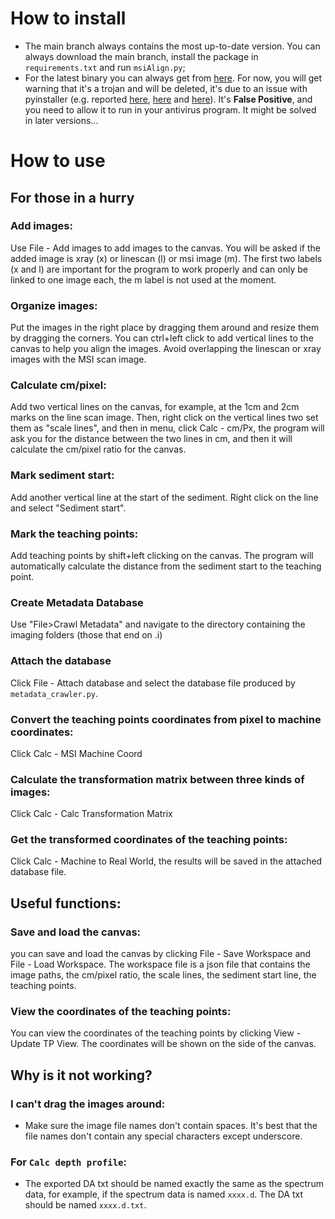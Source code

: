 # How to install

- The main branch always contains the most up-to-date version. You can always download the main branch, install the package in `requirements.txt` and run `msiAlign.py`;
- For the latest binary you can always get from [here](https://github.com/weimin-liu/msiAlign/releases/latest). For now, you will get warning that it's a trojan and will be deleted, it's due to an issue with pyinstaller (e.g. reported [here](https://stackoverflow.com/questions/43777106/program-made-with-pyinstaller-now-seen-as-a-trojan-horse-by-avg), [here](https://stackoverflow.com/questions/64788656/exe-file-made-with-pyinstaller-being-reported-as-a-virus-threat-by-windows-defen) and [here](https://github.com/pyinstaller/pyinstaller/issues/5854)). It's **False Positive**, and you need to allow it to run in your antivirus program. It might be solved in later versions...

# How to use

## For those in a hurry

### Add images:
Use File - Add images to add images to the canvas. You will be asked if the added image is xray (x) or linescan (l) or msi image (m). The first two labels (x and l) are important for the program to work properly and can only be linked to one image each, the m label is not used at the moment. 

### Organize images:
Put the images in the right place by dragging them around and resize them by dragging the corners. You can ctrl+left click to add vertical lines to the canvas to help you align the images.
Avoid overlapping the linescan or xray images with the MSI scan image.

### Calculate cm/pixel: 
Add two vertical lines on the canvas, for example, at the 1cm and 2cm marks on the line scan image. Then, right click on the vertical lines two set them as "scale lines", and then in menu, click Calc - cm/Px, the program will ask you for the distance between the two lines in cm, and then it will calculate the cm/pixel ratio for the canvas.

### Mark sediment start:
Add another vertical line at the start of the sediment. Right click on the line and select "Sediment start".

### Mark the teaching points:
Add teaching points by shift+left clicking on the canvas. The program will automatically calculate the distance from the sediment start to the teaching point.

### Create Metadata Database
Use "File>Crawl Metadata" and navigate to the directory containing the imaging folders (those that end on .i)

### Attach the database
Click File - Attach database and select the database file produced by `metadata_crawler.py`. 

### Convert the teaching points coordinates from pixel to machine coordinates:
Click Calc - MSI Machine Coord

### Calculate the transformation matrix between three kinds of images:
Click Calc - Calc Transformation Matrix

### Get the transformed coordinates of the teaching points:
Click Calc - Machine to Real World, the results will be saved in the attached database file.

## Useful functions:
### Save and load the canvas:
you can save and load the canvas by clicking File - Save Workspace and File - Load Workspace. The workspace file is a json file that contains the image paths, the cm/pixel ratio, the scale lines, the sediment start line, the teaching points.

### View the coordinates of the teaching points:
You can view the coordinates of the teaching points by clicking View - Update TP View. The coordinates will be shown on the side of the canvas.

## Why is it not working?

### I can't drag the images around:
- Make sure the image file names don't contain spaces. It's best that the file names don't contain any special characters except underscore.

### For `Calc depth profile`:
- The exported DA txt should be named exactly the same as the spectrum data, for example, if the spectrum data is named `xxxx.d`. The DA txt should be named `xxxx.d.txt`.

